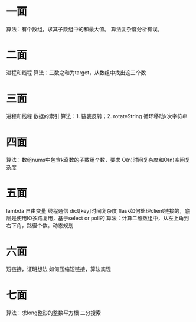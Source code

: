 # 一面
算法：有个数组，求其子数组中的和最大值。
算法复杂度分析有误。

# 二面
进程和线程
算法：三数之和为target，从数组中找出这三个数

# 三面
进程和线程
数据的索引
算法：1. 链表反转；2. rotateString 循环移动k次字符串

# 四面
算法：数组nums中包含k奇数的子数组个数，要求 O(n)时间复杂度和O(n)空间复杂度

# 五面
lambda
自由变量
线程通信
dict[key]时间复杂度
flask如何处理client链接的，底层是使用IO多路复用，基于select or poll的
算法：计算二维数组中，从左上角到右下角，路径个数。动态规划

# 六面
短链接，证明想法
如何压缩短链接，算法实现

# 七面
算法：求long整形的整数平方根
二分搜索
<!--stackedit_data:
eyJoaXN0b3J5IjpbMjEzNzM1Nzc3OCwtMTY0MjA4MjUwNywxMj
IwMDM4NTI1XX0=
-->